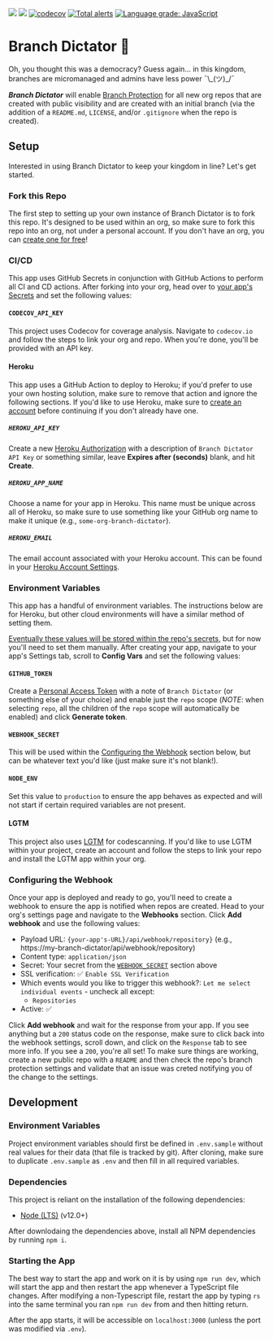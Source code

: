 ![](https://github.com/AbsolutelyNothingToSeeHere/Branch-Dictator/workflows/Build/badge.svg?branch=master)
![](https://github.com/AbsolutelyNothingToSeeHere/Branch-Dictator/workflows/Deploy/badge.svg)
[![codecov](https://codecov.io/gh/AbsolutelyNothingToSeeHere/Branch-Dictator/branch/master/graph/badge.svg)](https://codecov.io/gh/AbsolutelyNothingToSeeHere/Branch-Dictator)
[![Total alerts](https://img.shields.io/lgtm/alerts/g/AbsolutelyNothingToSeeHere/Branch-Dictator.svg?logo=lgtm&logoWidth=18)](https://lgtm.com/projects/g/AbsolutelyNothingToSeeHere/Branch-Dictator/alerts/)
[![Language grade: JavaScript](https://img.shields.io/lgtm/grade/javascript/g/AbsolutelyNothingToSeeHere/Branch-Dictator.svg?logo=lgtm&logoWidth=18)](https://lgtm.com/projects/g/AbsolutelyNothingToSeeHere/Branch-Dictator/context:javascript)


# Branch Dictator 👑
Oh, you thought this was a democracy? Guess again... in this kingdom, branches are micromanaged and admins have less power ¯\\\_(ツ)\_/¯

_**Branch Dictator**_ will enable [Branch Protection](https://help.github.com/en/github/administering-a-repository/about-protected-branches) for all new org repos that are created with public visibility and are created with an initial branch (via the addition of a `README.md`, `LICENSE`, and/or `.gitignore` when the repo is created).

## Setup
Interested in using Branch Dictator to keep your kingdom in line? Let's get started.

### Fork this Repo
The first step to setting up your own instance of Branch Dictator is to fork this repo. It's designed to be used within an org, so make sure to fork this repo into an org, not under a personal account. If you don't have an org, you can [create one for free](https://github.com/organizations/plan)!

### CI/CD
This app uses GitHub Secrets in conjunction with GitHub Actions to perform all CI and CD actions. After forking into your org, head over to [your app's Secrets](../../settings/secrets) and set the following values:

#### `CODECOV_API_KEY`
This project uses Codecov for coverage analysis. Navigate to `codecov.io` and follow the steps to link your org and repo. When you're done, you'll be provided with an API key.

#### Heroku
This app uses a GitHub Action to deploy to Heroku; if you'd prefer to use your own hosting solution, make sure to remove that action and ignore the following sections. If you'd like to use Heroku, make sure to [create an account](https://signup.heroku.com) before continuing if you don't already have one.

##### `HEROKU_API_KEY`
Create a new [Heroku Authorization](https://dashboard.heroku.com/account/applications/authorizations/new) with a description of `Branch Dictator API Key` or something similar, leave **Expires after (seconds)** blank, and hit **Create**.

##### `HEROKU_APP_NAME`
Choose a name for your app in Heroku. This name must be unique across all of Heroku, so make sure to use something like your GitHub org name to make it unique (e.g., `some-org-branch-dictator`).

##### `HEROKU_EMAIL`
The email account associated with your Heroku account. This can be found in your [Heroku Account Settings](https://dashboard.heroku.com/account).

### Environment Variables
This app has a handful of environment variables. The instructions below are for Heroku, but other cloud environments will have a similar method of setting them.

[Eventually these values will be stored within the repo's secrets](https://github.com/AbsolutelyNothingToSeeHere/Branch-Dictator/issues/25), but for now you'll need to set them manually. After creating your app, navigate to your app's Settings tab, scroll to **Config Vars** and set the following values:

#### `GITHUB_TOKEN`
Create a [Personal Access Token](https://github.com/settings/tokens) with a note of `Branch Dictator` (or something else of your choice) and enable just the `repo` scope (*NOTE*: when selecting `repo`, all the children of the `repo` scope will automatically be enabled) and click **Generate token**.

#### `WEBHOOK_SECRET`
This will be used within the [Configuring the Webhook](#configuring-the-webhook) section below, but can be whatever text you'd like (just make sure it's not blank!).

#### `NODE_ENV`
Set this value to `production` to ensure the app behaves as expected and will not start if certain required variables are not present.

#### LGTM
This project also uses [LGTM](https://lgtm.com) for codescanning. If you'd like to use LGTM within your project, create an account and follow the steps to link your repo and install the LGTM app within your org.

### Configuring the Webhook
Once your app is deployed and ready to go, you'll need to create a webhook to ensure the app is notified when repos are created. Head to your org's settings page and navigate to the **Webhooks** section. Click **Add webhook** and use the following values:
- Payload URL: `{your-app's-URL}/api/webhook/repository}` (e.g., https://my-branch-dictator/api/webhook/repository)
- Content type: `application/json`
- Secret: Your secret from the [`WEBHOOK_SECRET`](#webhook_secret) section above
- SSL verification: :white_check_mark: `Enable SSL Verification`
- Which events would you like to trigger this webhook?: `Let me select individual events` - uncheck all except:
  - `Repositories`
- Active: :white_check_mark:

Click **Add webhook** and wait for the response from your app. If you see anything but a `200` status code on the response, make sure to click back into the webhook settings, scroll down, and click on the `Response` tab to see more info. If you see a `200`, you're all set! To make sure things are working, create a new public repo with a `README` and then check the repo's branch protection settings and validate that an issue was creted notifying you of the change to the settings.

## Development
### Environment Variables
Project environment variables should first be defined in `.env.sample` without real values for their data (that file is tracked by git). After cloning, make sure to duplicate `.env.sample` as `.env` and then fill in all required variables.

### Dependencies
This project is reliant on the installation of the following dependencies:
- [Node (LTS)](https://nodejs.org/en/download/) (v12.0+)

After downlodaing the dependencies above, install all NPM dependencies by running `npm i`.

### Starting the App
The best way to start the app and work on it is by using `npm run dev`, which will start the app and then restart the app whenever a TypeScript file changes. After modifying a non-Typescript file, restart the app by typing `rs` into the same terminal you ran `npm run dev` from and then hitting return.

After the app starts, it will be accessible on `localhost:3000` (unless the port was modified via `.env`).
